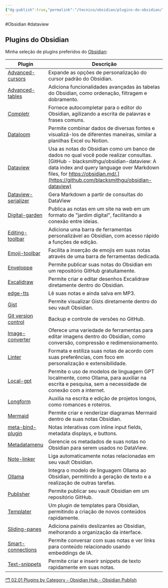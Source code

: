 ```yaml
---
{"dg-publish":true,"permalink":"/tecnico/obsidian/plugins-do-obsidian/","title":"Plugins do Obsidian","metatags":{"description":"Seleção dos principais plugins para o editor Obsidian"},"noteIcon":2,"updated":"2025-06-20T21:13:53.558-03:00"}
---
```



#Obsidian #dataview

## Plugins do Obsidian

Minha seleção de plugins preferidos do [Obsidian](Obsidian.md):

| Plugin                                                                            | Descrição                                                                                                                                                                                                                                                         |
| --------------------------------------------------------------------------------- | ----------------------------------------------------------------------------------------------------------------------------------------------------------------------------------------------------------------------------------------------------------------- |
| [Advanced-cursors](https://github.com/SkepticMystic/advanced-cursors)             | Expande as opções de personalização do cursor padrão do Obsidian.                                                                                                                                                                                                 |
| [Advanced-tables](https://github.com/tgrosinger/advanced-tables-obsidian)         | Adiciona funcionalidades avançadas às tabelas do Obsidian, como ordenação, filtragem e dobramento.                                                                                                                                                                |
| [Completr](https://github.com/tth05/obsidian-completr)                            | Fornece autocompletar para o editor do Obsidian, agilizando a escrita de palavras e frases comuns.                                                                                                                                                                |
| [Dataloom](https://github.com/trey-wallis/obsidian-dataloom)                      | Permite combinar dados de diversas fontes e visualizá-los de diferentes maneiras, similar a planilhas Excel ou Notion.                                                                                                                                            |
| [Dataview](https://github.com/blacksmithgu/obsidian-dataview)                     | Usa as notas do Obsidian como um banco de dados no qual você pode realizar consultas.[GitHub - blacksmithgu/obsidian-dataview: A data index and query language over Markdown files, for https://obsidian.md/.](https://github.com/blacksmithgu/obsidian-dataview) |
| [Dataview-serializer](https://github.com/dsebastien/obsidian-dataview-serializer) | Gera Markdown a partir de consultas do DataView                                                                                                                                                                                                                   |
| [Digital-garden](https://github.com/oleeskild/obsidian-digital-garden)            | Publica as notas em um site na web em um formato de "jardim digital", facilitando a conexão entre ideias.                                                                                                                                                         |
| [Editing-toolbar](https://github.com/PKM-er/obsidian-editing-toolbar)             | Adiciona uma barra de ferramentas personalizável ao Obsidian, com acesso rápido a funções de edição.                                                                                                                                                              |
| [Emoji-toolbar](https://github.com/oliveryh/obsidian-emoji-toolbar)               | Facilita a inserção de emojis em suas notas através de uma barra de ferramentas dedicada.                                                                                                                                                                         |
| [Enveloppe](https://github.com/Enveloppe/obsidian-enveloppe)                      | Permite publicar suas notas do Obsidian em um repositório GitHub gratuitamente.                                                                                                                                                                                   |
| [Excalidraw](https://github.com/zsviczian/obsidian-excalidraw-plugin)             | Permite criar e editar desenhos Excalidraw diretamente dentro do Obsidian.                                                                                                                                                                                        |
| [edge-tts](https://github.com/travisvn/obsidian-edge-tts)                         | Lê suas notas e ainda salva em MP3.                                                                                                                                                                                                                               |
| [Gist](https://github.com/linjunpop/obsidian-gist)                                | Permite visualizar Gists diretamente dentro do seu vault Obsidian.                                                                                                                                                                                                |
| [Git version control](https://github.com/Vinzent03/obsidian-git)                  | Backup e controle de versões no GitHub.                                                                                                                                                                                                                           |
| [Image-converter](https://github.com/xryul/obsidian-image-converter)              | Oferece uma variedade de ferramentas para editar imagens dentro do Obsidian, como conversão, compressão e redimensionamento.                                                                                                                                      |
| [Linter](https://github.com/platers/obsidian-linter)                              | Formata e estiliza suas notas de acordo com suas preferências, com foco em personalização e extensibilidade.                                                                                                                                                      |
| [Local-gpt](https://github.com/pfrankov/obsidian-local-gpt)                       | Permite o uso de modelos de linguagem GPT localmente, como Ollama, para auxiliar na escrita e pesquisa, sem a necessidade de conexão com a internet.                                                                                                              |
| [Longform](https://github.com/kevboh/longform)                                    | Auxilia na escrita e edição de projetos longos, como romances e roteiros.                                                                                                                                                                                         |
| [Mermaid](https://github.com/dartungar/obsidian-mermaid)                          | Permite criar e renderizar diagramas Mermaid dentro de suas notas Obsidian.                                                                                                                                                                                       |
| [meta-bind-plugin](https://github.com/mProjectsCode/obsidian-meta-bind-plugin)    | Notas interativas com inline input fields, metadata displays, e buttons.                                                                                                                                                                                          |
| [Metadatamenu](https://github.com/mdelobelle/metadatamenu)                        | Gerencie os metadados de suas notas no Obsidian para serem usados no DataView.                                                                                                                                                                                    |
| [Note-linker](https://github.com/AlexW00/obsidian-note-linker)                    | Liga automaticamente notas relacionadas em seu vault Obsidian.                                                                                                                                                                                                    |
| [Ollama](https://github.com/hinterdupfinger/obsidian-ollama)                      | Integra o modelo de linguagem Ollama ao Obsidian, permitindo a geração de texto e a realização de outras tarefas.                                                                                                                                                 |
| [Publisher](https://github.com/ObsidianPublisher/obsidian-github-publisher)       | Permite publicar seu vault Obsidian em um repositório GitHub.                                                                                                                                                                                                     |
| [Templater](https://github.com/SilentVoid13/Templater)                            | Um plugin de templates para Obsidian, permitindo a criação de novos conteúdos rapidamente.                                                                                                                                                                        |
| [Sliding-panes](https://github.com/deathau/sliding-panes-obsidian)                | Adiciona painéis deslizantes ao Obsidian, melhorando a organização da interface.                                                                                                                                                                                  |
| [Smart-connections](https://github.com/brianpetro/obsidian-smart-connections)     | Permite conversar com suas notas e ver links para conteúdo relacionado usando embeddings de IA.                                                                                                                                                                   |
| [Text-snippets](https://github.com/ArianaKhit/text-snippets-obsidian)             | Permite criar e inserir snippets de texto rapidamente em suas notas.                                                                                                                                                                                              |

[🗂️ 02.01 Plugins by Category - Obsidian Hub - Obsidian Publish](https://publish.obsidian.md/hub/02+-+Community+Expansions/02.01+Plugins+by+Category/%F0%9F%97%82%EF%B8%8F+02.01+Plugins+by+Category)

